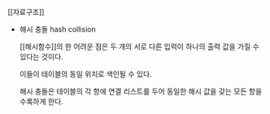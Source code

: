 [[자료구조]]



- 해시 충돌 hash collision
    
    [[해시함수]]의 한 어려운 점은 두 개의 서로 다른 입력이 하나의 출력 값을 가질 수 있다는 것이다.
    
    이들이 테이블의 동일 위치로 색인될 수 있다.
    
    해시 충돌은 테이블의 각 항에 연결 리스트를 두어 동일한 해시 값을 갖는 모든 항을 수록하게 한다.